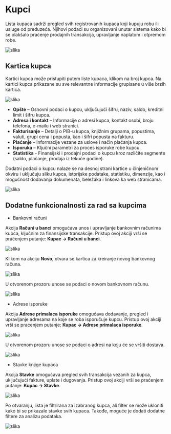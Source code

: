 # **Kupci**

Lista kupaca sadrži pregled svih registrovanih kupaca koji kupuju robu ili usluge od preduzeća. Njihovi podaci su organizovani unutar sistema kako bi se olakšalo praćenje prodajnih transakcija, upravljanje naplatom i otpremom robe.

![slika](../../assets/KupciSlike/Lista.png)

## Kartica kupca

Kartici kupca može pristupiti putem liste kupaca, klikom na broj kupca. Na kartici kupca prikazane su sve relevantne informacije grupisane u više brzih kartica.

![slika](../../assets/KupciSlike/Kartica.png)

- **Opšte** – Osnovni podaci o kupcu, uključujući šifru, naziv, saldo, kreditni limit i šifru kupca.
- **Adresa i kontakt** – Informacije o adresi kupca, kontakt osobi, broju telefona, e-mailu i web stranici.
- **Fakturisanje** – Detalji o PIB-u kupca, knjižnim grupama, popustima, valuti, grupi cena i popusta, kao i šifri popusta na fakturu.
- **Plaćanje** – Informacije vezane za uslove i način plaćanja kupca.
- **Isporuka** –  Ključni parametri za proces isporuke robe kupcu.
- **Statistika** - Finansijski i prodajni podaci o kupcu kroz različite segmente (saldo, plaćanje, prodaja iz tekuće godine).

Dodatni podaci o kupcu nalaze se na desnoj strani kartice u činjeničnom okviru i uključuju sliku kupca, istorijske podatake, statistiku, dimenzije, kao i mogućnost dodavanja dokumenata, beležaka i linkova ka web stranicama.

![slika](../../assets/KupciSlike/Okvir.png)

## Dodatne funkcionalnosti za rad sa kupcima

- Bankovni računi

Akcija **Računi u banci** omogućava unos i upravljanje bankovnim računima kupca, ključnim za finansijske transakcije. Pristup ovoj akciji vrši se praćenjem putanje: **Kupac -> Računi u banci**.

![slika](../../assets/KupciSlike/Racun.png)

Klikom na akciju **Novo**, otvara se kartica za kreiranje novog bankovnog računa.

![slika](../../assets/KupciSlike/Novo.png)

U otvorenom prozoru unose se podaci o novom bankovnom računu.

![slika](../../assets/KupciSlike/NoviRacun.png)

- Adrese isporuke

Akcija **Adrese primalaca isporuke** omogućava dodavanje, pregled i upravljanje adresama na koje se roba isporučuje kupcu. Pristup ovoj akciji vrši se praćenjem putanje: **Kupac -> Adrese primalaca isporuke**.

![slika](../../assets/KupciSlike/Adresa.png)

U otvorenom prozoru unose se podaci o adresi na koju će se vršiti dostava.

![slika](../../assets/KupciSlike/Adrese2.png)

- Stavke knjige kupaca

Akcija **Stavke** omogućava pregled svih transakcija vezanih za kupca, uključujući fakture, uplate i dugovanja. Pristup ovoj akciji vrši se praćenjem putanje: **Kupac -> Stavke**.

![slika](../../assets/KupciSlike/Stavke.png)

Po otvaranju, lista je filtrirana za izabranog kupca, ali filter se može ukloniti kako bi se prikazale stavke svih kupaca. Takođe, moguće je dodati dodatne filtere za analizu podataka.

![slika](../../assets/KupciSlike/Stavke2.png)